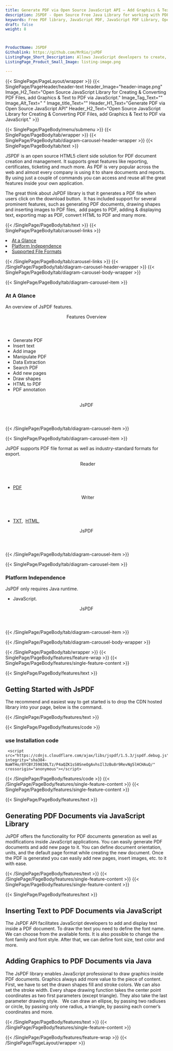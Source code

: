 ```yaml
---
title: Generate PDF via Open Source JavaScript API – Add Graphics & Text to PDF
description: JSPDF - Open Source Free Java Library for working with PDF Files.  Generate, Edit & convert PDF Documents, add Graphics & Text to PDF via Java API.
keywords: Free PDF library, JavaScript PDF, JavaScript PDF Library, Open Source PDF Library, JavaScript PDF programming, JavaScript PDF APIs, JavaScript PDF library, generate PDF Documents, insert graphics to PDF, add text to PDF files, Extract Text from PDF, convert PDF to image
draft: false
weight: 8



ProductName: JSPDF  
Githublink: https://github.com/MrRio/jsPDF
ListingPage_Short_Description: Allows JavaScript developers to create, edit and convert PDFs from their own Java applications. It is a client-side solution for PDF documents management. .
ListingPage_Product_Small_Image: listing-image.png 

---
```


{{< SinglePage/PageLayout/wrapper >}}
{{< SinglePage/PageHeader/header-text
Header_Image="header-image.png"
Image_H2_Text="Open Source JavaScript Library for Creating & Converting PDF Files, add Graphics & Text to PDF via JavaScript."
Image_Tag_Text=""
Image_Alt_Text=" "
Image_title_Text=""
Header_H1_Text="Generate PDF via Open Source JavaScript API"
Header_H2_Text="Open Source JavaScript Library for Creating & Converting PDF Files, add Graphics & Text to PDF via JavaScript." >}}

{{< SinglePage/PageBody/menu/submenu >}}
{{< SinglePage/PageBody/tab/wrapper >}}
{{< SinglePage/PageBody/tab/diagram-carousel-header-wrapper >}}
{{< SinglePage/PageBody/tab/text >}}



<p>JSPDF is an open source HTML5 client side solution for PDF document creation and management. It supports great features like reporting, certificates, ticketing and much more. As PDF is very popular across the web and almost every company is using it to share documents and reports. By using just a couple of commands you can access and reuse all the great features inside your own application. </p>
<p>The great think about JsPDF library is that it generates a PDF file when users click on the download button.  It has included support for several prominent features, such as generating PDF documents, drawing shapes and inserting images to PDF files,  add pages to PDF, adding & displaying text, exporting map as PDF, convert HTML to PDF and many more.</p>

{{< /SinglePage/PageBody/tab/text >}}
{{< SinglePage/PageBody/tab/carousel-links >}}

<li data-target="#diagramcarousel" data-slide-to="0"><a href="#">At a Glance</a></li>
<li data-target="#diagramcarousel" data-slide-to="2"><a href="#">Platform Independence</a></li>
<li data-target="#diagramcarousel" data-slide-to="1"><a class="activetab" href="#">Supported File Formats</a></li>


{{< /SinglePage/PageBody/tab/carousel-links >}}
{{< /SinglePage/PageBody/tab/diagram-carousel-header-wrapper >}}
{{< SinglePage/PageBody/tab/diagram-carousel-body-wrapper >}}

{{< SinglePage/PageBody/tab/diagram-carousel-item >}}
<h3>At A Glance</h3>
<p>An overview of JsPDF features.</p>
<div class="diagram1 d1-poi">
<div class="d1-row">
<div class="d1-col d1-left"><header>Features Overview</header>
<ul>
<li>Generate PDF</li>
<li>Insert text</li>
<li>Add image</li>
<li>Manipulate PDF</li>
<li>Data Extraction</li>
<li>Search PDF</li>
<li>Add new pages</li>
<li>Draw shapes</li>
<li>HTML to PDF</li>
<li>PDF annotation</li>
</ul>
</div>
<!--/left-->
<div class="d1-col d1-right"> </div>
</div>
<div class="d1-logo" style="border: none;"><!--<img src='listing-image.png' alt="Compression APIs for .NET" />--><header>JsPDF</header><footer><small></small></footer></div>
<!--/logo--></div>
<!--/diagram1-->
{{< /SinglePage/PageBody/tab/diagram-carousel-item >}}

{{< SinglePage/PageBody/tab/diagram-carousel-item >}}
<p>JsPDF supports PDF file format as well as industry-standard formats for export.</p>
<div class="diagram1 d2  d1-poi">
<div class="d1-row">
<div class="d1-col d1-left"><header><i class="fa fa-arrows-v "> </i> Reader</header>
<ul>
<li><a href="https://docs.fileformat.com/pdf/">PDF</a></li>
</ul>
</div>
<!--/left-->
<div class="d1-col d1-right"><header><i class="fa  fa-long-arrow-down"> </i> Writer</header>
<ul>
<li><a href="https://docs.fileformat.com/word-processing/txt/">TXT</a>,  <a href="https://docs.fileformat.com/web/html/">HTML</a>, </li>
</ul>
</div>
<!--/right--></div>
<!--/row-->
<div class="d1-logo" style="border: none;"><!--<img src='listing-image.png' alt="Compression APIs for .NET" />--><header>JsPDF</header><footer><small></small></footer></div>
<!--/logo--></div>
<!--/diagram2-->
{{< /SinglePage/PageBody/tab/diagram-carousel-item >}}

{{< SinglePage/PageBody/tab/diagram-carousel-item >}}
<h3>Platform Independence</h3>
<p>JsPDF only requires Java runtime.</p>
<div class="diagram1 d1-poi">
<div class="d1-row">
<div class="d1-col d1-right"><!--<header><i class="fa fa-cubes">` </i></header-->
<ul>
<li>JavaScript.</li>
</ul>
</div>
<!--/left
<div class="d1-col d1-right">&nbsp;</div> --> <!--/right--></div>
<!--/row-->
<div class="d1-logo" style="border: none;"><!--<img src='listing-image.png' alt="Compression APIs for .NET" />--><header>JsPDF</header><footer><small></small></footer></div>
<!--/logo--></div>
<!--/diagram2 -->
{{< /SinglePage/PageBody/tab/diagram-carousel-item >}}

{{< /SinglePage/PageBody/tab/diagram-carousel-body-wrapper >}}

{{< /SinglePage/PageBody/tab/wrapper >}}
{{< SinglePage/PageBody/features/feature-wrap >}}
{{< SinglePage/PageBody/features/single-feature-content >}}

{{< SinglePage/PageBody/features/text >}}
<h2 class="h2title">Getting Started with JsPDF</h2>
<p>The recommend and easiest way to get started is to drop the CDN hosted library into your page, below is the command.</p>
{{< /SinglePage/PageBody/features/text >}}

{{< SinglePage/PageBody/features/code >}}
<h3>use Installation code</h3>
<pre><code class="html"> &lt;script src="https://cdnjs.cloudflare.com/ajax/libs/jspdf/1.5.3/jspdf.debug.js" integrity="sha384-NaWTHo/8YCBYJ59830LTz/P4aQZK1sS0SneOgAvhsIl3zBu8r9RevNg5lHCHAuQ/" crossorigin="anonymous"&gt;&lt;/script&gt; </code></pre>

{{< /SinglePage/PageBody/features/code >}}
{{< /SinglePage/PageBody/features/single-feature-content >}}
{{< SinglePage/PageBody/features/single-feature-content >}}

{{< SinglePage/PageBody/features/text >}}
<h2 class="h2title">Generating PDF Documents via JavaScript Library</h2>
<p>JsPDF offers the functionality for PDF documents generation as well as modifications inside JavaScript applications. You can easily generate PDF documents and add new page to it. You can define document orientation, units, and the default page format while creating the new document. Once the PDF is generated you can easily add new pages, insert images, etc. to it with ease.</p>

{{< /SinglePage/PageBody/features/text >}}
{{< /SinglePage/PageBody/features/single-feature-content >}}
{{< SinglePage/PageBody/features/single-feature-content >}}

{{< SinglePage/PageBody/features/text >}}
<h2 class="h2title">Inserting Text to PDF Documents via JavaScript</h2>
<p>The JsPDF API facilitates JavaScript developers to add and display text inside a PDF document. To draw the text you need to define the font name. We can choose from the available fonts. It is also possible to change the font family and font style. After that, we can define font size, text color and more.</p>

<h2 class="h2title">Adding Graphics to PDF Documents via Java</h2>
<p>The JsPDF library enables JavaScript professional to draw graphics inside PDF documents. Graphics always add more value to the piece of content. First, we have to set the drawn shapes fill and stroke colors. We can also set the stroke width. Every shape drawing function takes the center point coordinates as two first parameters (except triangle). They also take the last parameter drawing style.   We can draw an ellipse, by passing two radiuses or circle, by passing only one radius, a triangle, by passing each corner’s coordinates and more.</p>
{{< /SinglePage/PageBody/features/text >}}
{{< /SinglePage/PageBody/features/single-feature-content >}}

{{< /SinglePage/PageBody/features/feature-wrap >}}
{{< /SinglePage/PageLayout/wrapper >}}